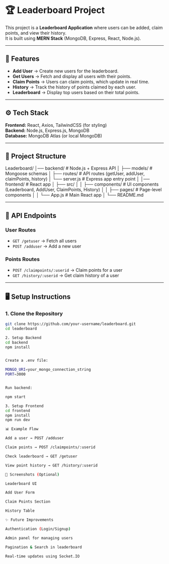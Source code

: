 # 🏆 Leaderboard Project

This project is a **Leaderboard Application** where users can be added, claim points, and view their history.  
It is built using **MERN Stack** (MongoDB, Express, React, Node.js).

---

## 🚀 Features

- **Add User** → Create new users for the leaderboard.  
- **Get Users** → Fetch and display all users with their points.  
- **Claim Points** → Users can claim points, which update in real time.  
- **History** → Track the history of points claimed by each user.  
- **Leaderboard** → Display top users based on their total points.  

---

## ⚙️ Tech Stack

**Frontend:** React, Axios, TailwindCSS (for styling)  
**Backend:** Node.js, Express.js, MongoDB  
**Database:** MongoDB Atlas (or local MongoDB)  

---

## 📂 Project Structure

Leaderboard/
│── backend/ # Node.js + Express API
│ ├── models/ # Mongoose schemas
│ ├── routes/ # API routes (getUser, addUser, claimPoints, history)
│ └── server.js # Express app entry point
│
│── frontend/ # React app
│ ├── src/
│ │ ├── components/ # UI components (Leaderboard, AddUser, ClaimPoints, History)
│ │ ├── pages/ # Page-level components
│ │ └── App.js # Main React app
│
└── README.md


---

## 🔑 API Endpoints

### User Routes
- `GET /getuser` → Fetch all users  
- `POST /adduser` → Add a new user  

### Points Routes
- `POST /claimpoints/:userid` → Claim points for a user  
- `GET /history/:userid` → Get claim history of a user  

---

## 🖥️ Setup Instructions

### 1. Clone the Repository
```bash
git clone https://github.com/your-username/leaderboard.git
cd leaderboard

2. Setup Backend
cd backend
npm install


Create a .env file:

MONGO_URI=your_mongo_connection_string
PORT=3000


Run backend:

npm start

3. Setup Frontend
cd frontend
npm install
npm run dev

📊 Example Flow

Add a user → POST /adduser

Claim points → POST /claimpoints/:userid

Check leaderboard → GET /getuser

View point history → GET /history/:userid

📸 Screenshots (Optional)

Leaderboard UI

Add User Form

Claim Points Section

History Table

✨ Future Improvements

Authentication (Login/Signup)

Admin panel for managing users

Pagination & Search in leaderboard

Real-time updates using Socket.IO
